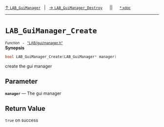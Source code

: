 [&#8593; `LAB_GuiManager`](LAB--gui--lab_guimanager.md)&nbsp;&nbsp;&nbsp;|&nbsp;&nbsp;&nbsp;[&#8594; `LAB_GuiManager_Destroy`](LAB--gui--lab_guimanager--lab_guimanager_destroy.md)&nbsp;&nbsp;&nbsp;&nbsp;&nbsp;&nbsp;||&nbsp;&nbsp;&nbsp;&nbsp;&nbsp;&nbsp;<small>[\* xdoc](../xdoc/LAB/gui.xmd#L257)</small>
***

# `LAB_GuiManager_Create`
<small>*Function* &nbsp; - &nbsp; ["LAB/gui/manager.h"](../include/LAB/gui/manager.h)</small>  
**Synopsis**

```cpp
bool LAB_GuiManager_Create(LAB_GuiManager* manager)
```

create the gui manager

## Parameter
**`manager`** &#8213; The gui manager  
## Return Value

`true` on success


